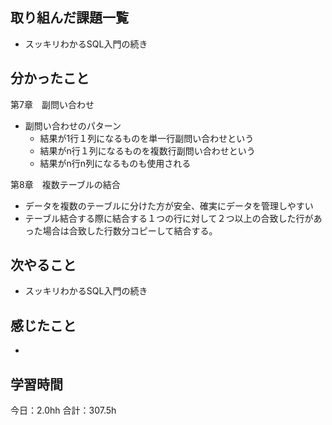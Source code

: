 ## 取り組んだ課題一覧
* スッキリわかるSQL入門の続き
## 分かったこと
第7章　副問い合わせ
* 副問い合わせのパターン
  * 結果が1行１列になるものを単一行副問い合わせという
  * 結果がn行１列になるものを複数行副問い合わせという
  * 結果がn行n列になるものも使用される
    
第8章　複数テーブルの結合
* データを複数のテーブルに分けた方が安全、確実にデータを管理しやすい
* テーブル結合する際に結合する１つの行に対して２つ以上の合致した行があった場合は合致した行数分コピーして結合する。
  
    
    

## 次やること
*  スッキリわかるSQL入門の続き
## 感じたこと
*  
 
## 学習時間
今日：2.0hh
合計：307.5h
